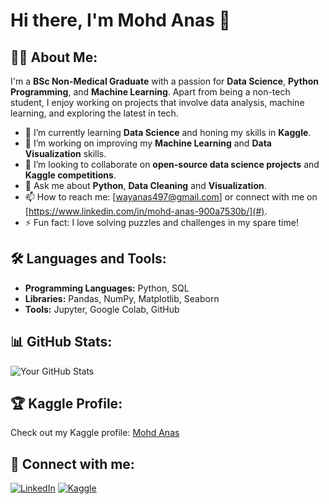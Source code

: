 # Hi there, I'm Mohd Anas 👋

## 👨‍💻 About Me:
I'm a **BSc Non-Medical Graduate** with a passion for **Data Science**, **Python Programming**, and **Machine Learning**. Apart from being a non-tech student, I enjoy working on projects that involve data analysis, machine learning, and exploring the latest in tech.

- 🌱 I’m currently learning **Data Science** and honing my skills in **Kaggle**.
- 🔭 I’m working on improving my **Machine Learning** and **Data Visualization** skills.
- 👯 I’m looking to collaborate on **open-source data science projects** and **Kaggle competitions**.
- 💬 Ask me about **Python**, **Data Cleaning** and **Visualization**.
- 📫 How to reach me: [wayanas497@gmail.com] or connect with me on [https://www.linkedin.com/in/mohd-anas-900a7530b/](#).
- ⚡ Fun fact: I love solving puzzles and challenges in my spare time!

## 🛠️ Languages and Tools:
- **Programming Languages:** Python, SQL
- **Libraries:** Pandas, NumPy, Matplotlib, Seaborn
- **Tools:** Jupyter, Google Colab, GitHub

## 📊 GitHub Stats:
![Your GitHub Stats](https://github-readme-stats.vercel.app/api?username=yourusername&show_icons=true&hide_border=true)

## 🏆 Kaggle Profile:
Check out my Kaggle profile: [Mohd Anas](#)

## 🔗 Connect with me:
[![LinkedIn](https://img.shields.io/badge/-LinkedIn-blue)](https://www.linkedin.com/in/mohd-anas-900a7530b/)
[![Kaggle](https://img.shields.io/badge/-Kaggle-black)](https://www.kaggle.com/mohdanasjdjdndr)
<!---
MohdAnas41/MohdAnas41 is a ✨ special ✨ repository because its `README.md` (this file) appears on your GitHub profile.
You can click the Preview link to take a look at your changes.
--->
